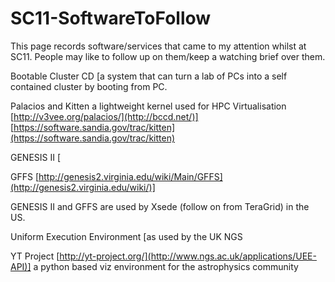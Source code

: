 # SC11-SoftwareToFollow

This page records software/services that came to my attention whilst at SC11.  People may like to follow up on them/keep a watching brief over them.

Bootable Cluster CD [a system that can turn a lab of PCs into a self contained cluster by booting from PC.

Palacios and Kitten a lightweight kernel used for HPC Virtualisation [http://v3vee.org/palacios/](http://bccd.net/)] [https://software.sandia.gov/trac/kitten](https://software.sandia.gov/trac/kitten)

GENESIS II [

GFFS [http://genesis2.virginia.edu/wiki/Main/GFFS](http://genesis2.virginia.edu/wiki/)]

GENESIS II and GFFS are used by Xsede (follow on from TeraGrid) in the US.

Uniform Execution Environment [as used by the UK NGS

YT Project [http://yt-project.org/](http://www.ngs.ac.uk/applications/UEE-API)] a python based viz environment for the astrophysics community
